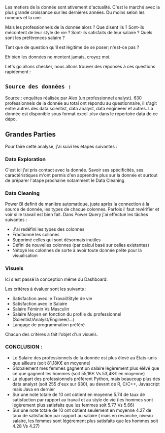 Les metiers de la donnée sont ativement d'actualité. C'est le marché avec la plus grande croissance sur les dernières années. Du moins selon les rumeurs et la une.

Mais les professionnels de la donnée alors ? 
Que disent ils ? 
Sont-ils mécontent de leur style de vie ?
Sont-ils satisfaits de leur salaire ?
Quels sont les préférences salaire ? 

Tant que de question qu'il est légitime de se poser; n'est-ce pas ?

Eh bien les données ne mentent jamais, croyez moi. 

Let's go allons checker, nous allons trouver des réponses à ces questions rapidement :


## `Source des données :`
Source : enquêtes réalisée par Alex (un professionnel analyst). 
630 professionnels de la donnée au total ont répondu au questionnaire, il s'agit entre autres des data scientist, data analyst, data engineeer et autres.
La donnée est disponible sous format excel .xlsv dans le repertoire data de ce dépo.

## Grandes Parties
Pour faire cette analyse, j'ai suivi les étapes suivantes :

### Data Exploration
C'est ici j'ai pris contact avec la donnée. Savoir ses spécificités, ses caractéristiques m'ont permis d'en apprendre plus sur la donnée et surtout de préparer l'atape prochaine notamment le Data Cleaning.

### Data Cleaning
Power BI definit de manière automatique, juste après la connection à la source de donnée, les types de chaque colonnes. Parfois il faut revérifier et voir si le travail est bien fait. 
Dans Power Query j'ai effectué les tâches suivantes :

- J'ai redéfini les types des colonnes
- Fractionné les collones
- Supprimé celles qui sont désormais inutiles
- Défini de nouvelles colonnes (par calcul basé sur celles existantes)
- Nétoyé les colonnes de sorte à avoir toute donnée prête pour la visualisation

### Visuels
Ici s'est passé la conception même du Dashboard. 

Les critères à évaluer sont les suivants :
- Satisfaction avec le Travail/Style de vie
- Satisfaction avec le Salaire
- Salaire Féminin Vs Masculin
- Salaire Moyen en fonction du profile du professionnel (Scientist/Analyst/Engineer/...)
- Langage de programmation préféré

Chacun des critères a fait l'objet d'un visuels.

### CONCLUSION :
- Le Salaire des professionnels de la donnée est plus élevé au États-unis que ailleurs (soit 81,18K€ en moyenne)
- Globalement mes femmes gagnent un salaire légèrement plus élévé que ce que gagnent les hommes (soit 55,1K€ Vs 53,4K€ en moyenne)
- La plupart des professionnels préfèrent Python, mais beaucoup plus des data analyst (soit 255 d'eux sur 630), au devant de R, C/C++, Javascript mais Java en dernier
- Sur une note totale de 10 ont obtient en moyenne 5.74 de taux de satisfaction par rapport au travail et au style de vie (les hommes sont légèrement plus satisfaits que les femmes soit 5.77 Vs 5.66)
- Sur une note totale de 10 ont obtient seulement en moyenne 4.27 de taux de satisfaction par rapport au salaire ( mais en revanche, niveau salaire, les femmes sont légèrement plus satisfaits que les hommes soit 4.28 Vs 4.27)
